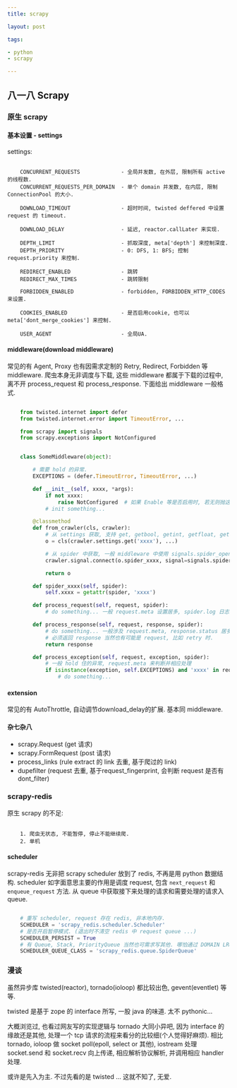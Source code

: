 ```yaml
---
title: scrapy

layout: post

tags:

- python
- scrapy

---
```


## 八一八 Scrapy

### 原生 scrapy

#### 基本设置 - settings

settings:

```nohighlight

    CONCURRENT_REQUESTS             - 全局并发数, 在外层, 限制所有 active 的线程数.
    CONCURRENT_REQUESTS_PER_DOMAIN  - 单个 domain 并发数, 在内层, 限制 ConnectionPool 的大小.

    DOWNLOAD_TIMEOUT                - 超时时间, twisted deffered 中设置 request 的 timeout.

    DOWNLOAD_DELAY                  - 延迟, reactor.callLater 来实现.

    DEPTH_LIMIT                     - 抓取深度, meta['depth'] 来控制深度.
    DEPTH_PRIORITY                  - 0: DFS, 1: BFS; 控制 request.priority 来控制.

    REDIRECT_ENABLED                - 跳转
    REDIRECT_MAX_TIMES              - 跳转限制

    FORBIDDEN_ENABLED               - forbidden, FORBIDDEN_HTTP_CODES 来设置.

    COOKIES_ENABLED                 - 是否启用cookie, 也可以 meta['dont_merge_cookies'] 来控制.

    USER_AGENT                      - 全局UA.

```

#### middleware(download middleware)

常见的有 Agent, Proxy 也有因需求定制的 Retry, Redirect, Forbidden 等 middleware. 爬虫本身无非调度与下载, 这些 middleware 都属于下载的过程中, 离不开 process_request 和 process_response. 下面给出 middleware 一般格式.

```python

    from twisted.internet import defer
    from twisted.internet.error import TimeoutError, ...

    from scrapy import signals
    from scrapy.exceptions import NotConfigured


    class SomeMiddleware(object):

        # 需要 hold 的异常.
        EXCEPTIONS = (defer.TimeoutError, TimeoutError, ...)

        def __init__(self, xxxx, *args):
            if not xxxx:
                raise NotConfigured  # 如果 Enable 等是否启用时, 若无则抛这个异常.
            # init something...

        @classmethod
        def from_crawler(cls, crawler):
            # 从 settings 获取, 支持 get, getbool, getint, getfloat, getlist.
            o = cls(crawler.settings.get('xxxx'), ...)

            # 从 spider 中获取, 一般 middleware 中使用 signals.spider_opened.
            crawler.signal.connect(o.spider_xxxx, signal=signals.spider_xxxx)

            return o

        def spider_xxxx(self, spider):
            self.xxxx = getattr(spider, 'xxxx')

        def process_request(self, request, spider):
            # do something... 一般 request.meta 设置居多, spider.log 日志记录.

        def process_response(self, request, response, spider):
            # do something... 一般涉及 request.meta, response.status 居多.
            # 必须返回 response 当然也有可能是 request, 比如 retry 时.
            return response

        def process_exception(self, request, exception, spider):
            # 一般 hold 住的异常, request.meta 来判断并相应处理
            if isinstance(exception, self.EXCEPTIONS) and 'xxxx' in request.meta:
                # do something...

```

#### extension

常见的有 AutoThrottle, 自动调节download_delay的扩展. 基本同 middleware.

#### 杂七杂八

* scrapy.Request (get 请求)
* scrapy.FormRequest (post 请求)
* process_links (rule extract 的 link 去重, 基于爬过的 link)
* dupefilter (request 去重, 基于request_fingerprint, 会判断 request 是否有 dont_filter)

### scrapy-redis

原生 scrapy 的不足:

```nohighlight

    1. 爬虫无状态, 不能暂停, 停止不能继续爬.
    2. 单机

```

#### scheduler

scrapy-redis 无非把 scrapy scheduler 放到了 redis, 不再是用 python 数据结构. scheduler 如字面意思主要的作用是调度 request, 包含 `next_request` 和 `enqueue_request` 方法. 从 queue 中获取接下来处理的请求和需要处理的请求入 queue.

```python

    # 重写 scheduler, request 存在 redis, 非本地内存.
    SCHEDULER = 'scrapy_redis.scheduler.Scheduler'
    # 是否开启暂停模式. (退出时不清空 redis 中 request queue ...)
    SCHEDULER_PERSIST = True
    # 有 Queue, Stack, PriorityQueue 当然也可需求写其他. 哪怕通过 DOMAIN LRU 的, 理论上未尝不可.
    SCHEDULER_QUEUE_CLASS = 'scrapy_redis.queue.SpiderQueue'

```

### 漫谈

虽然异步库 twisted(reactor), tornado(ioloop) 都比较出色, gevent(eventlet) 等等.

twisted 是基于 zope 的 interface 所写, 一股 java 的味道. 太不 pythonic...

大概浏览过, 也看过网友写的实现逻辑与 tornado 大同小异吧, 因为 interface 的缘故还是其他, 处理一个 tcp 请求的流程来看分的比较细(个人觉得好麻烦). 相比 tornado, ioloop 做 socket poll(epoll, select or 其他), iostream 处理 socket.send 和 socket.recv 向上传递, 相应解析协议解析, 并调用相应 handler 处理.

或许是先入为主. 不过先看的是 twisted ... 这就不知了, 无爱.
